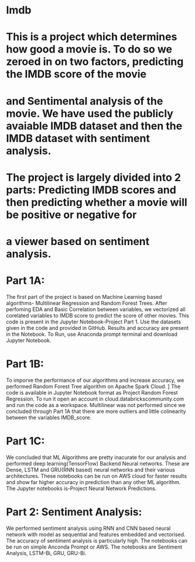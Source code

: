 # Imdb
# This is a project which determines how good a movie is. To do so we zeroed in on two factors, predicting the IMDB score of the movie 
# and Sentimental analysis of the movie. We have used the publicly avaiable IMDB dataset and then the IMDB dataset with sentiment analysis. 
# The project is largely divided into 2 parts: Predicting IMDB scores and then predicting whether a movie will be positive or negative for 
# a viewer based on sentiment analysis. 

# Part 1A:
The first part of the project is based on Machine Learning based algorithms- Multilinear Regression and Random Forest Trees. After perfoming EDA and Basic Correlation between variables, we vectorized all corelated variables to IMDB score to predict the score of other movies. 
This code is present in the Jupyter Notebook-Project Part 1. Use the datasets given in the code and provided in GitHub. Results and 
accuracy are present in the Notebook. To Run, use Anaconda prompt terminal and download Jupyter Notebook.

# Part 1B: 
To imporve the performance of our algorithms and increase accuracy, we performed Random Forest Tree algorithm on Apache Spark Cloud. ]
The code is available in Jupyter Notebook format as Project Random Forest Regression. To run it open an account in cloud.databrickscommunity.com and run the code as a workspace.
Multilinear was not performed since we concluded through Part 1A that there are more outliers and little colinearity between the variables 
IMDB_score. 

# Part 1C: 
We concluded that ML Algorithms are pretty inacurate for our analysis and performed deep learning(TensorFlow) Backend Neural networks. These are 
Dense, LSTM and GRU(RNN based) neural networks and their various architectures. These notebooks can be run on AWS cloud for faster results
and show far higher accuracy in prediction than any other ML algorithm.
The Jupyter notebooks is-Project Neural Network Predictions.

# Part 2: Sentiment Analysis: 
We performed sentiment analysis using RNN and CNN based neural network with model as sequential and features embedded and vectorised. 
The accuracy of sentiment analysis is particularly high. The notebooks can be run on simple Anconda Prompt or AWS. The notebooks are
Sentiment Analysis, LSTM-Bi, GRU, GRU-Bi.
